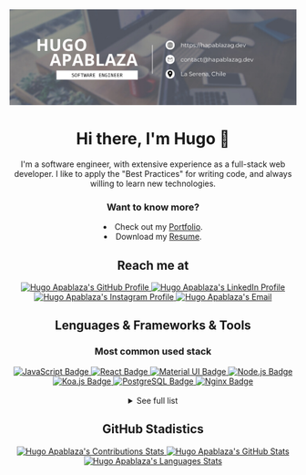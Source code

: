 <div align="center">
  <a href="https://hapablazag.dev">
    <img alt="Hugo Apablaza's GitHub Banner" src="./assets/banner.png" />
  </a>
</div>

<!-- ![Visits Badge](https://badges.pufler.dev/visits/HApablazaG/portfolio) -->

<h1 align="center">Hi there, I'm Hugo 👋</h1>

<p align="center">
  I'm a software engineer, with extensive experience as a full-stack web developer. I like to apply the "Best Practices" for writing code, and always willing to learn new technologies.
</p>

<h3 align="center">Want to know more?</h3>

<div align="center">
  <li>Check out my <a href="https://hapablazag.dev">Portfolio</a>.</li>

  <li>Download my <a href="https://hapablazag.dev/CV-Hugo-Apablaza-Guerrero.pdf" download>Resume</a>.</li>
</div>

<h2 align="center">Reach me at</h2>

<div align="center">
  <a href="https://github.com/HApablazaG">
    <img alt="Hugo Apablaza's GitHub Profile" src="https://www.vectorlogo.zone/logos/github/github-tile.svg" height="40" width="40">
  </a>
  <a href="https://www.linkedin.com/in/hapablazag">
    <img alt="Hugo Apablaza's LinkedIn Profile" src="https://www.vectorlogo.zone/logos/linkedin/linkedin-tile.svg" height="40" width="40">
  </a>
  <a href="https://www.instagram.com/hapablazag">
    <img alt="Hugo Apablaza's Instagram Profile" src="https://www.vectorlogo.zone/logos/instagram/instagram-tile.svg" height="40" width="40">
  </a>
  <a href="mailto:contact@hapablazag.dev">
    <img alt="Hugo Apablaza's Email" src="https://www.vectorlogo.zone/logos/gmail/gmail-tile.svg" height="40" width="40">
  </a>
</div>

<h2 align="center">Lenguages & Frameworks & Tools</h2>

<h3 align="center">Most common used stack</h3>

<div align="center">
  <a href="https://developer.mozilla.org/docs/Web/JavaScript">
    <img alt="JavaScript Badge" src="https://img.shields.io/badge/JavaScript-323330?style=for-the-badge&logo=javascript&logoColor=F7DF1E">
  </a>
  <a href="https://reactjs.org">
    <img alt="React Badge" src="https://img.shields.io/badge/React-20232A?style=for-the-badge&logo=react&logoColor=61DAFB">
  </a>
  <a href="https://mui.com">
    <img alt="Material UI Badge" src="https://img.shields.io/badge/Material%20UI-007FFF?style=for-the-badge&logo=mui&logoColor=white">
  </a>
  <a href="https://nodejs.org">
    <img alt="Node.js Badge" src="https://img.shields.io/badge/Node.js-339933?style=for-the-badge&logo=nodedotjs&logoColor=white">
  </a>
  <a href="https://koajs.com">
    <img alt="Koa.js Badge" src="https://img.shields.io/badge/Koa.js-000000?style=for-the-badge&logo=koa&logoColor=white">
  </a>
  <a href="https://www.postgresql.org">
    <img alt="PostgreSQL Badge" src="https://img.shields.io/badge/PostgreSQL-316192?style=for-the-badge&logo=postgresql&logoColor=white">
  </a>
  <a href="https://www.nginx.com">
    <img alt="Nginx Badge" src="https://img.shields.io/badge/Nginx-009639?style=for-the-badge&logo=nginx&logoColor=white">
  </a>
</div>

<br />

<details>
  <summary align="center">See full list</summary>

  <h3 align="center">Languages</h3>

  <div align="center">
    <a href="https://docs.microsoft.com/en-us/dotnet/csharp">
      <img alt="C# Badge" src="https://img.shields.io/badge/C%23-239120?style=for-the-badge&logo=c-sharp&logoColor=white">
    </a>
    <a href="https://isocpp.org">
      <img alt="C++ Badge" src="https://img.shields.io/badge/C%2B%2B-00599C?style=for-the-badge&logo=c%2B%2B&logoColor=white">
    </a>
    <a href="https://developer.mozilla.org/docs/Web/CSS">
      <img alt="CSS3 Badge" src="https://img.shields.io/badge/CSS3-1572B6?style=for-the-badge&logo=css3&logoColor=white">
    </a>
    <a href="https://developer.mozilla.org/docs/Glossary/HTML5">
      <img alt="HTML5 Badge" src="https://img.shields.io/badge/HTML5-E34F26?style=for-the-badge&logo=html5&logoColor=white">
    </a>
    <a href="https://developer.mozilla.org/docs/Web/JavaScript">
      <img alt="JavaScript Badge" src="https://img.shields.io/badge/JavaScript-323330?style=for-the-badge&logo=javascript&logoColor=F7DF1E">
    </a>
    <a href="https://www.json.org">
      <img alt="json Badge" src="https://img.shields.io/badge/json-5E5C5C?style=for-the-badge&logo=json&logoColor=white">
    </a>
    <a href="https://www.php.net">
      <img alt="PHP Badge" src="https://img.shields.io/badge/PHP-777BB4?style=for-the-badge&logo=php&logoColor=white">
    </a>
    <a href="https://www.python.org">
      <img alt="Python Badge" src="https://img.shields.io/badge/Python-FFD43B?style=for-the-badge&logo=python&logoColor=blue">
    </a>
  </div>

  <h3 align="center">Frameworks & Tools</h3>

  <div align="center">
    <a href="https://www.apache.org">
      <img alt="Apache Badge" src="https://img.shields.io/badge/Apache-D22128?style=for-the-badge&logo=Apache&logoColor=white">
    </a>
    <a href="https://babeljs.io">
      <img alt="Babel Badge" src="https://img.shields.io/badge/Babel-F9DC3E?style=for-the-badge&logo=babel&logoColor=white">
    </a>
    <a href="https://getbootstrap.com">
      <img alt="Bootstrap Badge" src="https://img.shields.io/badge/Bootstrap-563D7C?style=for-the-badge&logo=bootstrap&logoColor=white">
    </a>
    <a href="https://getcomposer.org">
      <img alt="Composer Badge" src="https://img.shields.io/badge/Composer-885630?style=for-the-badge&logo=Composer&logoColor=white">
    </a>
    <a href="https://www.cypress.io">
      <img alt="Cypress Badge" src="https://img.shields.io/badge/Cypress-17202C?style=for-the-badge&logo=cypress&logoColor=white">
    </a>
    <a href="https://d3js.org">
      <img alt="d3.js Badge" src="https://img.shields.io/badge/d3.js-F9A03C?style=for-the-badge&logo=d3.js&logoColor=white">
    </a>
    <a href="https://expressjs.com">
      <img alt="Express.js Badge" src="https://img.shields.io/badge/Express.js-000000?style=for-the-badge&logo=express&logoColor=white">
    </a>
    <a href="https://fontawesome.com">
      <img alt="Font Awesome Badge" src="https://img.shields.io/badge/Font_Awesome-339AF0?style=for-the-badge&logo=fontawesome&logoColor=white">
    </a>
    <a href="https://jquery.com">
      <img alt="jQuery Badge" src="https://img.shields.io/badge/jQuery-0769AD?style=for-the-badge&logo=jquery&logoColor=white">
    </a>
    <a href="https://koajs.com">
      <img alt="Koa.js Badge" src="https://img.shields.io/badge/Koa.js-000000?style=for-the-badge&logo=koa&logoColor=white">
    </a>
    <a href="https://material.io/design">
      <img alt="Material Design Badge" src="https://img.shields.io/badge/material%20design-757575?style=for-the-badge&logo=material%20design&logoColor=white">
    </a>
    <a href="https://mui.com">
      <img alt="Material UI Badge" src="https://img.shields.io/badge/Material%20UI-007FFF?style=for-the-badge&logo=mui&logoColor=white">
    </a>
    <a href="https://www.nginx.com">
      <img alt="Nginx Badge" src="https://img.shields.io/badge/Nginx-009639?style=for-the-badge&logo=nginx&logoColor=white">
    </a>
    <a href="https://nodejs.org">
      <img alt="Node.js Badge" src="https://img.shields.io/badge/Node.js-339933?style=for-the-badge&logo=nodedotjs&logoColor=white">
    </a>
    <a href="https://www.npmjs.com">
      <img alt="npm Badge" src="https://img.shields.io/badge/npm-CB3837?style=for-the-badge&logo=npm&logoColor=white">
    </a>
    <a href="https://pm2.keymetrics.io">
      <img alt="pm2 Badge" src="https://img.shields.io/badge/pm2-2b037a?style=for-the-badge&logo=pm2&logoColor=white">
    </a>
    <a href="https://www.postman.com">
      <img alt="Postman Badge" src="https://img.shields.io/badge/Postman-FF6C37?style=for-the-badge&logo=Postman&logoColor=white">
    </a>
    <a href="https://reactjs.org">
      <img alt="React Badge" src="https://img.shields.io/badge/React-20232A?style=for-the-badge&logo=react&logoColor=61DAFB">
    </a>
    <a href="https://reactnative.dev">
      <img alt="React Native Badge" src="https://img.shields.io/badge/React_Native-20232A?style=for-the-badge&logo=react&logoColor=61DAFB">
    </a>
    <a href="https://reactrouter.com">
      <img alt="React Router Badge" src="https://img.shields.io/badge/React_Router-CA4245?style=for-the-badge&logo=react-router&logoColor=white">
    </a>
    <a href="https://sequelize.org">
      <img alt="Sequelize Badge" src="https://img.shields.io/badge/Sequelize-52B0E7?style=for-the-badge&logo=Sequelize&logoColor=white">
    </a>
    <a href="https://webpack.js.org">
      <img alt="Webpack Badge" src="https://img.shields.io/badge/Webpack-8DD6F9?style=for-the-badge&logo=Webpack&logoColor=white">
    </a>
  </div>

  <h3 align="center">Databases</h3>

  <div align="center">
    <a href="https://mariadb.org">
      <img alt="MariaDB Badge" src="https://img.shields.io/badge/MariaDB-003545?style=for-the-badge&logo=mariadb&logoColor=white">
    </a>
    <a href="https://www.mysql.com">
      <img alt="MySQL Badge" src="https://img.shields.io/badge/MySQL-005C84?style=for-the-badge&logo=mysql&logoColor=white">
    </a>
    <a href="https://www.postgresql.org">
      <img alt="PostgreSQL Badge" src="https://img.shields.io/badge/PostgreSQL-316192?style=for-the-badge&logo=postgresql&logoColor=white">
    </a>
    <a href="https://www.sqlite.org">
      <img alt="SQLite Badge" src="https://img.shields.io/badge/SQLite-07405E?style=for-the-badge&logo=sqlite&logoColor=white">
    </a>
  </div>

  <h3 align="center">Others</h3>

  <div align="center">
    <a href="https://git-scm.com">
      <img alt="GIT Badge" src="https://img.shields.io/badge/GIT-E44C30?style=for-the-badge&logo=git&logoColor=white">
    </a>
    <a href="https://www.gnu.org/software/bash">
      <img alt="GNU Bash Badge" src="https://img.shields.io/badge/GNU%20Bash-4EAA25?style=for-the-badge&logo=GNU%20Bash&logoColor=white">
    </a>
    <a href="https://www.atlassian.com/software/jira">
      <img alt="Jira Badge" src="https://img.shields.io/badge/Jira-0052CC?style=for-the-badge&logo=Jira&logoColor=white">
    </a>
    <a href="https://subversion.apache.org">
      <img alt="Subversion (svn) Badge" src="https://img.shields.io/badge/Subversion%20(svn)-417fda?style=for-the-badge&logo=subversion&logoColor=white">
    </a>
    <a href="https://trello.com">
      <img alt="Trello Badge" src="https://img.shields.io/badge/Trello-0052CC?style=for-the-badge&logo=trello&logoColor=white">
    </a>
    <a href="https://docs.microsoft.com/en-us/windows/terminal">
      <img alt="windows terminal Badge" src="https://img.shields.io/badge/windows%20terminal-4D4D4D?style=for-the-badge&logo=windows%20terminal&logoColor=white">
    </a>
  </div>
</details>

<h2 align="center">GitHub Stadistics</h2>

<div align="center">
  <a href="https://github.com/HApablazaG">
    <img alt="Hugo Apablaza's Contributions Stats" src="https://github-readme-streak-stats.herokuapp.com?user=HApablazaG&theme=dracula&hide_border=true">
  </a>

  <a href="https://github.com/HApablazaG">
    <img alt="Hugo Apablaza's GitHub Stats" src="https://github-profile-summary-cards.vercel.app/api/cards/profile-details?username=HApablazaG&theme=dracula">
  </a>

  <!-- <a href="https://github.com/HApablazaG">
    <img alt="Hugo Apablaza's GitHub Stats" src="https://github-readme-stats.vercel.app/api?username=HApablazaG&count_private=true&show_icons=true&theme=dracula&hide_border=true">
  </a> -->

  <a href="https://github.com/HApablazaG">
    <img alt="Hugo Apablaza's Languages Stats" src="https://github-readme-stats.vercel.app/api/top-langs?username=HApablazaG&layout=compact&theme=dracula&hide_border=true">
  </a>

  <!-- <a href="https://github.com/HApablazaG">
    <img alt="Hugo Apablaza's Wakatime Stats" src="https://github-readme-stats.vercel.app/api/wakatime?username=HApablazaG&range=last_7_days&layout=compact&theme=dracula&hide_border=true">
  </a> -->
</div>
